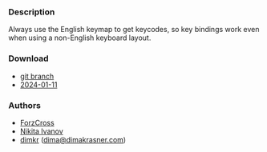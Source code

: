 ### Description
Always use the English keymap to get keycodes, so key bindings work even when using a non-English keyboard layout.

### Download
- [git branch](https://codeberg.org/ForzCross/dwl/src/branch/en-keycodes.patch)
- [2024-01-11](https://codeberg.org/dwl/dwl-patches/raw/branch/main/patches/en-keycodes/en-keycodes.patch)

### Authors
- [ForzCross](https://codeberg.org/ForzCross)
- [Nikita Ivanov](https://github.com/NikitaIvanovV)
- [dimkr](https://codeberg.org/dimkr) (<dima@dimakrasner.com>)
